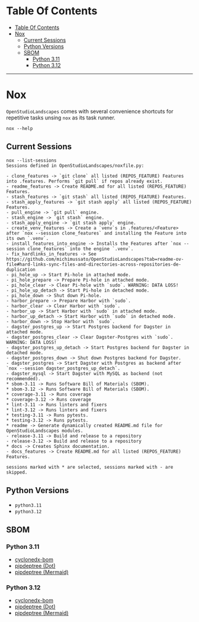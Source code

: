 # Table Of Contents

<!-- TOC -->
* [Table Of Contents](#table-of-contents)
* [Nox](#nox)
  * [Current Sessions](#current-sessions)
  * [Python Versions](#python-versions)
  * [SBOM](#sbom)
    * [Python 3.11](#python-311)
    * [Python 3.12](#python-312)
<!-- TOC -->

---

# Nox

`OpenStudioLandscapes` comes with several convenience shortcuts for 
repetitive tasks unsing `nox` as its task runner.

```shell
nox --help
```

## Current Sessions

```shell
nox --list-sessions
Sessions defined in OpenStudioLandscapes/noxfile.py:

- clone_features -> `git clone` all listed (REPOS_FEATURE) Features into .features. Performs `git pull` if repos already exist.
- readme_features -> Create README.md for all listed (REPOS_FEATURE) Features.
- stash_features -> `git stash` all listed (REPOS_FEATURE) Features.
- stash_apply_features -> `git stash apply` all listed (REPOS_FEATURE) Features.
- pull_engine -> `git pull` engine.
- stash_engine -> `git stash` engine.
- stash_apply_engine -> `git stash apply` engine.
- create_venv_features -> Create a `venv`s in .features/<Feature> after `nox --session clone_features` and installing the Feature into its own `.venv`.
- install_features_into_engine -> Installs the Features after `nox --session clone_features` into the engine `.venv`.
- fix_hardlinks_in_features -> See https://github.com/michimussato/OpenStudioLandscapes?tab=readme-ov-file#hard-links-sync-files-and-directories-across-repositories-de-duplication
- pi_hole_up -> Start Pi-hole in attached mode.
- pi_hole_prepare -> Prepare Pi-hole in attached mode.
- pi_hole_clear -> Clear Pi-hole with `sudo`. WARNING: DATA LOSS!
- pi_hole_up_detach -> Start Pi-hole in detached mode.
- pi_hole_down -> Shut down Pi-hole.
- harbor_prepare -> Prepare Harbor with `sudo`.
- harbor_clear -> Clear Harbor with `sudo`.
- harbor_up -> Start Harbor with `sudo` in attached mode.
- harbor_up_detach -> Start Harbor with `sudo` in detached mode.
- harbor_down -> Stop Harbor with `sudo`.
- dagster_postgres_up -> Start Postgres backend for Dagster in attached mode.
- dagster_postgres_clear -> Clear Dagster-Postgres with `sudo`. WARNING: DATA LOSS!
- dagster_postgres_up_detach -> Start Postgres backend for Dagster in detached mode.
- dagster_postgres_down -> Shut down Postgres backend for Dagster.
- dagster_postgres -> Start Dagster with Postgres as backend after `nox --session dagster_postgres_up_detach`.
- dagster_mysql -> Start Dagster with MySQL as backend (not recommended).
* sbom-3.11 -> Runs Software Bill of Materials (SBOM).
* sbom-3.12 -> Runs Software Bill of Materials (SBOM).
* coverage-3.11 -> Runs coverage
* coverage-3.12 -> Runs coverage
* lint-3.11 -> Runs linters and fixers
* lint-3.12 -> Runs linters and fixers
* testing-3.11 -> Runs pytests.
* testing-3.12 -> Runs pytests.
* readme -> Generate dynamically created README.md file for OpenStudioLandscapes modules.
- release-3.11 -> Build and release to a repository
- release-3.12 -> Build and release to a repository
* docs -> Creates Sphinx documentation.
- docs_features -> Create README.md for all listed (REPOS_FEATURE) Features.

sessions marked with * are selected, sessions marked with - are skipped.
```

## Python Versions

- `python3.11`
- `python3.12`

## SBOM

### Python 3.11

- [cyclonedx-bom](https://github.com/michimussato/OpenStudioLandscapes/tree/main/.sbom/cyclonedx-py.sbom-3.11.json)
- [pipdeptree (Dot)](https://github.com/michimussato/OpenStudioLandscapes/tree/main/.sbom/pipdeptree.sbom-3.11.dot)
- [pipdeptree (Mermaid)](https://github.com/michimussato/OpenStudioLandscapes/tree/main/.sbom/pipdeptree.sbom-3.11.mermaid)

### Python 3.12

- [cyclonedx-bom](https://github.com/michimussato/OpenStudioLandscapes/tree/main/.sbom/cyclonedx-py.sbom-3.12.json)
- [pipdeptree (Dot)](https://github.com/michimussato/OpenStudioLandscapes/tree/main/.sbom/pipdeptree.sbom-3.12.dot)
- [pipdeptree (Mermaid)](https://github.com/michimussato/OpenStudioLandscapes/tree/main/.sbom/pipdeptree.sbom-3.12.mermaid)
